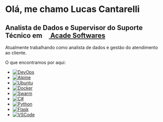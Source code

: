 
# Olá, me chamo Lucas Cantarelli
## Analista de Dados e Supervisor do Suporte Técnico em <a href="https://acadelotear.com.br/"><img src="https://user-images.githubusercontent.com/15838096/116098963-e18c6a80-a681-11eb-89ac-c063d30ee0e9.png" width="16" height="16"> Acade Softwares</a>

Atualmente trabalhando como analista de dados e gestão do atendimento ao cliente.

O que encontramos por aqui: 

- <a href="https://pt.wikipedia.org/wiki/DevOps">![DevOps](https://img.shields.io/badge/DevOps-Culture-green?style=plastic&logo=azuredevops)</a>
- <a href="https://hub.docker.com/_/alpine">![Alpine](https://img.shields.io/badge/Alpine-alpine%3Alatest-blue?style=plastic&logo=linux)</a>
- <a href="https://hub.docker.com/_/ubuntu">![Ubuntu](https://img.shields.io/badge/Ubuntu-ubuntu%3Alatest-orange?style=plastic&logo=linux)</a>
- <a href="https://www.docker.com/">![Docker](https://img.shields.io/badge/Docker-Containers-blue?style=plastic&logo=docker)</a>
- <a href="https://docs.docker.com/get-started/swarm-deploy/">![Swarm](https://img.shields.io/badge/Swarm-Stacks-blue?style=plastic&logo=swarm)</a>
- <a href="#">![C#](https://img.shields.io/badge/.Net-C%23%20%2F%20Asp.Net-green)</a>
- <a href="https://hub.docker.com/_/python">![Python](https://img.shields.io/badge/Python-python%3A3.9-yellow?style=plastic&logo=python)</a>
- <a href="https://flask.palletsprojects.com/en/1.1.x/">![Flask](https://img.shields.io/badge/Flask-flask--1.1.2-lightgrey?style=plastic&logo=flask)</a>
- <a href="https://code.visualstudio.com/">![VSCode](https://img.shields.io/badge/VS%20Code-vscode-blue?style=plastic&logo=vscode)</a>
